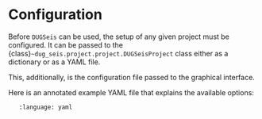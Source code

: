 # Configuration

Before `DUGSeis` can be used, the setup of any given project must be
configured. It can be passed to the
{class}`~dug_seis.project.project.DUGSeisProject` class either as a dictionary
or as a YAML file.

This, additionally, is the configuration file passed to the graphical interface.

Here is an annotated example YAML file that explains the available options:

```{literalinclude} ../scripts/dug_seis_example.yaml
   :language: yaml
```